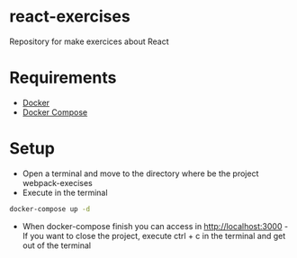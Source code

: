 # react-exercises
Repository for make exercices about React

# Requirements
- [Docker](https://www.docker.com)
- [Docker Compose](https://docs.docker.com/compose/)

# Setup
- Open a terminal and move to the directory where be the project webpack-execises
- Execute in the terminal
```bash
docker-compose up -d
```
- When docker-compose finish you can access in [http://localhost:3000](http://localhost:3000)
-If you want to close the project, execute ctrl + c in the terminal and get out of the terminal
